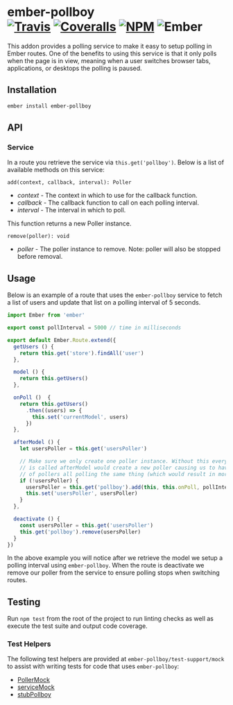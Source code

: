 [ember-img]: https://img.shields.io/badge/ember-1.12.2+-green.svg "Ember 1.12.2+"
[ci-img]: https://img.shields.io/travis/ciena-blueplanet/ember-pollboy.svg "Travis CI Build Status"
[ci-url]: https://travis-ci.org/ciena-blueplanet/ember-pollboy
[cov-img]: https://img.shields.io/coveralls/ciena-blueplanet/ember-pollboy.svg "Coveralls Code Coverage"
[cov-url]: https://coveralls.io/github/ciena-blueplanet/ember-pollboy
[npm-img]: https://img.shields.io/npm/v/ember-pollboy.svg "NPM Version"
[npm-url]: https://www.npmjs.com/package/ember-pollboy

# ember-pollboy <br /> [![Travis][ci-img]][ci-url] [![Coveralls][cov-img]][cov-url] [![NPM][npm-img]][npm-url] ![Ember][ember-img]

This addon provides a polling service to make it easy to setup polling in Ember routes.
One of the benefits to using this service is that it only polls when the page is in view,
meaning when a user switches browser tabs, applications, or desktops the polling is paused.

## Installation

```bash
ember install ember-pollboy
```

## API

### Service

In a route you retrieve the service via `this.get('pollboy')`. Below is a list of available
methods on this service:

`add(context, callback, interval): Poller`

* *context* - The context in which to use for the callback function.
* *callback* - The callback function to call on each polling interval.
* *interval* - The interval in which to poll.

This function returns a new Poller instance.

`remove(poller): void`

* *poller* - The poller instance to remove. Note: poller will also be stopped before removal.

## Usage

Below is an example of a route that uses the `ember-pollboy` service to fetch a list
of users and update that list on a polling interval of 5 seconds.

```js
import Ember from 'ember'

export const pollInterval = 5000 // time in milliseconds

export default Ember.Route.extend({
  getUsers () {
    return this.get('store').findAll('user')
  },

  model () {
    return this.getUsers()
  },

  onPoll ()  {
    return this.getUsers()
      .then((users) => {
        this.set('currentModel', users)
      })
  },

  afterModel () {
    let usersPoller = this.get('usersPoller')

    // Make sure we only create one poller instance. Without this every time onPoll
    // is called afterModel would create a new poller causing us to have a growing list
    // of pollers all polling the same thing (which would result in more frequent polling).
    if (!usersPoller) {
      usersPoller = this.get('pollboy').add(this, this.onPoll, pollInterval)
      this.set('usersPoller', usersPoller)
    }
  },

  deactivate () {
    const usersPoller = this.get('usersPoller')
    this.get('pollboy').remove(usersPoller)
  }
})
```

In the above example you will notice after we retrieve the model we setup a polling
interval using `ember-pollboy`. When the route is deactivate we remove our poller from
the service to ensure polling stops when switching routes.

## Testing

Run `npm test` from the root of the project to run linting checks as well as execute the test suite
and output code coverage.

### Test Helpers


The following test helpers are provided at `ember-pollboy/test-support/mock` to assist with writing tests for code that uses `ember-pollboy`:

* [PollerMock](addon-test-support/mock.js)
* [serviceMock](addon-test-support/mock.js)
* [stubPollboy](addon-test-support/mock.js)

